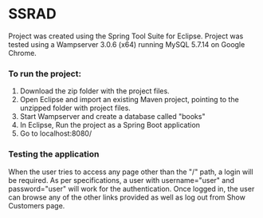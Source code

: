 # SSRAD

Project was created using the Spring Tool Suite for Eclipse. Project was tested using a Wampserver 3.0.6 (x64) running MySQL 5.7.14 on Google Chrome.

### To run the project:
1. Download the zip folder with the project files.
2. Open Eclipse and import an existing Maven project, pointing to the unzipped folder with project files.
3. Start Wampserver and create a database called "books"
4. In Eclipse, Run the project as a Spring Boot application
5. Go to localhost:8080/

### Testing the application
When the user tries to access any page other than the "/" path, a login will be required. As per specifications, a user with username="user" and password="user" will work for the authentication.
Once logged in, the user can browse any of the other links provided as well as log out from Show Customers page.


